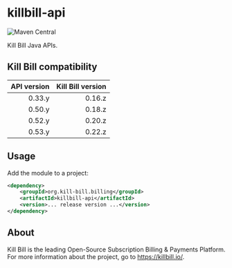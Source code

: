 # killbill-api
![Maven Central](https://img.shields.io/maven-central/v/org.kill-bill.billing/killbill-api?color=blue&label=Maven%20Central)

Kill Bill Java APIs.

## Kill Bill compatibility

| API version | Kill Bill version |
| ----------: | ----------------: |
| 0.33.y      | 0.16.z            |
| 0.50.y      | 0.18.z            |
| 0.52.y      | 0.20.z            |
| 0.53.y      | 0.22.z            |

## Usage

Add the module to a project:

```xml
<dependency>
    <groupId>org.kill-bill.billing</groupId>
    <artifactId>killbill-api</artifactId>
    <version>... release version ...</version>
</dependency>
```

## About

Kill Bill is the leading Open-Source Subscription Billing & Payments Platform. For more information about the project, go to https://killbill.io/.
